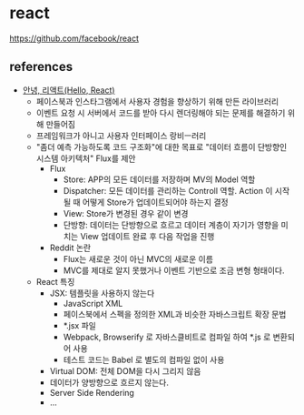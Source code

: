 # react
https://github.com/facebook/react

## references


* [안녕, 리액트(Hello, React)](http://blog.gaerae.com/2016/04/hello-react.html)
  * 페이스북과 인스타그램에서 사용자 경험을 향상하기 위해 만든 라이브러리
  * 이벤트 요청 시 서버에서 코드를 받아 다시 렌더링해야 되는 문제를 해결하기 위해 만들어짐
  * 프레임워크가 아니고 사용자 인터페이스 랑비ㅡ러리
  * "좀더 예측 가능하도록 코드 구조화"에 대한 목표로 "데이터 흐름이 단방향인 시스템 아키텍처" Flux를 제안
    * Flux
      * Store: APP의 모든 데이터를 저장하며 MV의 Model 역할
      * Dispatcher: 모든 데이터를 관리하는 Controll 역할. Action 이 시작될 때 어떻게 Store가 업데이트되어야 하는지 결정
      * View: Store가 변경된 경우 같이 변경
      * 단방향: 데이터는 단방향으로 흐르고 데이터 계층이 자기가 영향을 미치는 View 업데이트 완료 후 다음 작업을 진행 
    * Reddit 논란
      * Flux는 새로운 것이 아닌 MVC의 새로운 이름
      * MVC를 제대로 알지 못했거나 이벤트 기반으로 조금 변형 형태이다.
  * React 특징
    * JSX: 템플릿을 사용하지 않는다
      * JavaScript XML
      * 페이스북에서 스펙을 정의한 XML과 비슷한 자바스크립트 확장 문법
      * *.jsx 파일
      * Webpack, Browserify 로 자바스클비트로 컴파일 하여 *.js 로 변환되어 사용
      * 테스트 코드는 Babel 로 별도의 컴파일 없이 사용
    * Virtual DOM: 전체 DOM을 다시 그리지 않음
    * 데이터가 양방향으로 흐르지 않는다.
    * Server Side Rendering
    * ...